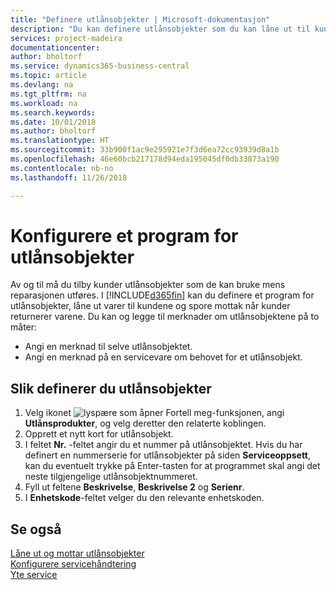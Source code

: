 ```yaml
---
title: "Definere utlånsobjekter | Microsoft-dokumentasjon"
description: "Du kan definere utlånsobjekter som du kan låne ut til kunder for å erstatte servicevarer mens de får service."
services: project-madeira
documentationcenter: 
author: bholtorf
ms.service: dynamics365-business-central
ms.topic: article
ms.devlang: na
ms.tgt_pltfrm: na
ms.workload: na
ms.search.keywords: 
ms.date: 10/01/2018
ms.author: bholtorf
ms.translationtype: HT
ms.sourcegitcommit: 33b900f1ac9e295921e7f3d6ea72cc93939d8a1b
ms.openlocfilehash: 46e60bcb217178d94eda195045df0db33873a190
ms.contentlocale: nb-no
ms.lasthandoff: 11/26/2018

---
```

# <a name="set-up-a-loaner-program"></a>Konfigurere et program for utlånsobjekter
Av og til må du tilby kunder utlånsobjekter som de kan bruke mens reparasjonen utføres. I [!INCLUDE[d365fin](includes/d365fin_md.md)] kan du definere et program for utlånsobjekter, låne ut varer til kundene og spore mottak når kunder returnerer varene. Du kan og legge til merknader om utlånsobjektene på to måter:  
  
* Angi en merknad til selve utlånsobjektet.  
* Angi en merknad på en servicevare om behovet for et utlånsobjekt.  

## <a name="to-set-up-a-loaner"></a>Slik definerer du utlånsobjekter  
1. Velg ikonet ![lyspære som åpner Fortell meg-funksjonen](media/ui-search/search_small.png "Fortell hva du vil gjøre"), angi **Utlånsprodukter**, og velg deretter den relaterte koblingen.  
2. Opprett et nytt kort for utlånsobjekt. 
3. I feltet **Nr.** -feltet angir du et nummer på utlånsobjektet. Hvis du har definert en nummerserie for utlånsobjekter på siden **Serviceoppsett**, kan du eventuelt trykke på Enter-tasten for at programmet skal angi det neste tilgjengelige utlånsobjektnummeret.  
4. Fyll ut feltene **Beskrivelse**, **Beskrivelse 2** og **Serienr**.  
5. I **Enhetskode**-feltet velger du den relevante enhetskoden.  
  
## <a name="see-also"></a>Se også
[Låne ut og mottar utlånsobjekter](service-how-to-lend-receive-loaners.md)  
[Konfigurere servicehåndtering](service-setup-service.md)  
[Yte service](service-deliver-service.md)  


